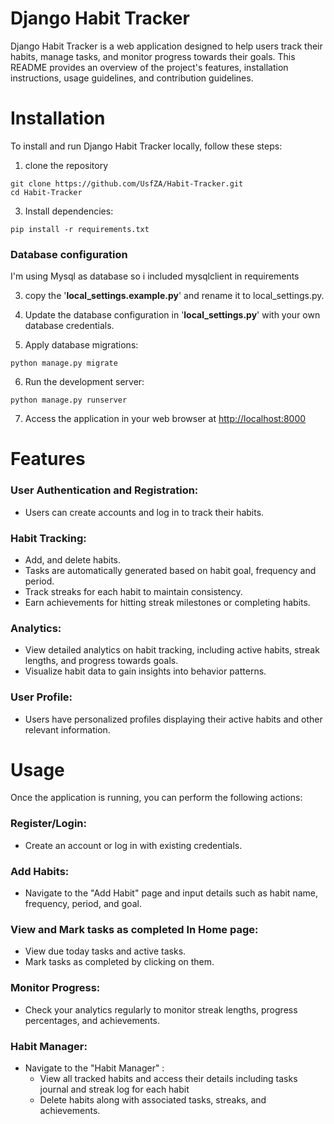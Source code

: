 # Django Habit Tracker

Django Habit Tracker is a web application designed to help users track their habits, manage tasks, and monitor progress towards their goals.
This README provides an overview of the project's features, installation instructions, usage guidelines, and contribution guidelines.

# Installation #

To install and run Django Habit Tracker locally, follow these steps:

1. clone the repository
```
git clone https://github.com/UsfZA/Habit-Tracker.git
cd Habit-Tracker
```

3. Install dependencies:
```
pip install -r requirements.txt
```
  ### Database configuration ###
I'm using Mysql as database so i included mysqlclient in requirements

3. copy the '**local_settings.example.py**' and rename it to local_settings.py.
4. Update the database configuration in '**local_settings.py**' with your own database credentials.


5. Apply database migrations:
```
python manage.py migrate
```

6. Run the development server:
```
python manage.py runserver
```

7. Access the application in your web browser at [http://localhost:8000](url)

# Features #
### User Authentication and Registration: ###
  * Users can create accounts and log in to track their habits.
### Habit Tracking: ###
  * Add, and delete habits.
  * Tasks are automatically generated based on habit goal, frequency and period.
  * Track streaks for each habit to maintain consistency.
  * Earn achievements for hitting streak milestones or completing habits.
### Analytics: ###
  * View detailed analytics on habit tracking, including active habits, streak lengths, and progress towards goals.
  * Visualize habit data to gain insights into behavior patterns.
### User Profile: ###
  * Users have personalized profiles displaying their active habits and other relevant information.

# Usage #
Once the application is running, you can perform the following actions: 

### Register/Login: ###
  * Create an account or log in with existing credentials.
### Add Habits: ###
  * Navigate to the "Add Habit" page and input details such as habit name, frequency, period, and goal.
### View and Mark tasks as completed In Home page: ###
  * View due today tasks and active tasks.
  * Mark tasks as completed by clicking on them.
### Monitor Progress: ###
  * Check your analytics regularly to monitor streak lengths, progress percentages, and achievements.
### Habit Manager: ###
  * Navigate to the "Habit Manager" :
     * View all tracked habits and access their details including tasks journal and streak log for each habit
     * Delete habits along with associated tasks, streaks, and achievements.
